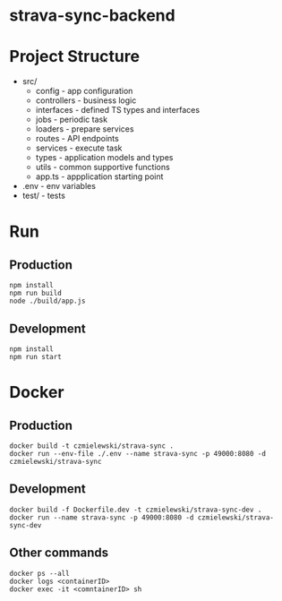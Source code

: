 # strava-sync-backend

# Project Structure

- src/
  - config - app configuration
  -  controllers - business logic
  -  interfaces - defined TS types and interfaces
  -  jobs - periodic task
  -  loaders - prepare services
  -  routes - API endpoints
  -  services - execute task 
  -  types - application models and types
  -  utils - common supportive functions
  -  app.ts - appplication starting point
- .env - env variables
- test/ - tests

# Run

## Production 
```
npm install
npm run build
node ./build/app.js
```
## Development
```
npm install 
npm run start
```
# Docker 

## Production
```
docker build -t czmielewski/strava-sync .
docker run --env-file ./.env --name strava-sync -p 49000:8080 -d czmielewski/strava-sync 
```
## Development
```
docker build -f Dockerfile.dev -t czmielewski/strava-sync-dev .
docker run --name strava-sync -p 49000:8080 -d czmielewski/strava-sync-dev
```

## Other commands
```
docker ps --all
docker logs <containerID>
docker exec -it <comntainerID> sh
```